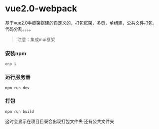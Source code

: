 # vue2.0-webpack
基于vue2.0手脚架搭建的自定义的，打包框架，多页，单组建，公共文件打包，代码分割。。。。

> 注意：集成mui框架

### 安装npm

`cnp i`

### 运行服务器

`npm run dev`

### 打包

`npm run build`

这时会显示在项目目录会出现打包文件夹  还有公共文件夹